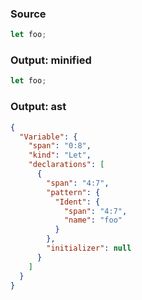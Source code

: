 ### Source
```js parse:stmt
let foo;
```

### Output: minified
```js
let foo;
```

### Output: ast
```json
{
  "Variable": {
    "span": "0:8",
    "kind": "Let",
    "declarations": [
      {
        "span": "4:7",
        "pattern": {
          "Ident": {
            "span": "4:7",
            "name": "foo"
          }
        },
        "initializer": null
      }
    ]
  }
}
```

